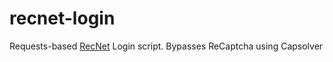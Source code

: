 # recnet-login
Requests-based [RecNet](https://rec.net) Login script. Bypasses ReCaptcha using Capsolver
